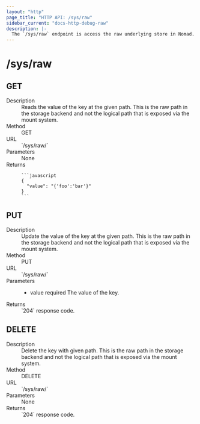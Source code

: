 ```yaml
---
layout: "http"
page_title: "HTTP API: /sys/raw"
sidebar_current: "docs-http-debug-raw"
description: |-
  The `/sys/raw` endpoint is access the raw underlying store in Nomad.
---
```


# /sys/raw

## GET

<dl>
  <dt>Description</dt>
  <dd>
      Reads the value of the key at the given path. This is the raw path in the
        storage backend and not the logical path that is exposed via the mount system.
  </dd>

  <dt>Method</dt>
  <dd>GET</dd>

  <dt>URL</dt>
  <dd>`/sys/raw/<path>`</dd>

  <dt>Parameters</dt>
  <dd>
    None
  </dd>

  <dt>Returns</dt>
  <dd>

    ```javascript
    {
      "value": "{'foo':'bar'}"
    }
    ```

  </dd>
</dl>

## PUT

<dl>
  <dt>Description</dt>
  <dd>
      Update the value of the key at the given path. This is the raw path in the
        storage backend and not the logical path that is exposed via the mount system.
  </dd>

  <dt>Method</dt>
  <dd>PUT</dd>

  <dt>URL</dt>
  <dd>`/sys/raw/<path>`</dd>

  <dt>Parameters</dt>
  <dd>
    <ul>
      <li>
        <span class="param">value</span>
        <span class="param-flags">required</span>
        The value of the key.
      </li>
    </ul>
  </dd>

  <dt>Returns</dt>
  <dd>`204` response code.
  </dd>
</dl>

## DELETE

<dl>
  <dt>Description</dt>
  <dd>
    Delete the key with given path. This is the raw path in the
        storage backend and not the logical path that is exposed via the mount system.
  </dd>

  <dt>Method</dt>
  <dd>DELETE</dd>

  <dt>URL</dt>
  <dd>`/sys/raw/<path>`</dd>

  <dt>Parameters</dt>
  <dd>None
  </dd>

  <dt>Returns</dt>
  <dd>`204` response code.
  </dd>
</dl>
